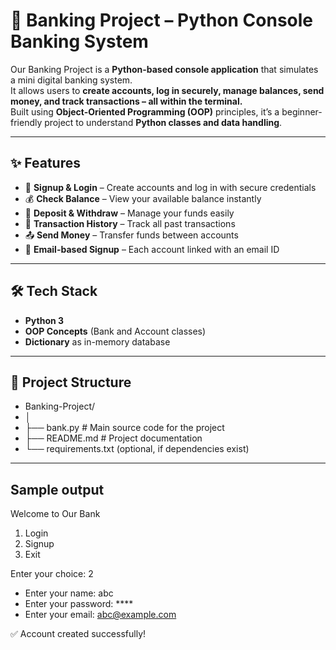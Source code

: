 # 🏦 Banking Project – Python Console Banking System

Our Banking Project is a **Python-based console application** that simulates a mini digital banking system.  
It allows users to **create accounts, log in securely, manage balances, send money, and track transactions – all within the terminal.**  
Built using **Object-Oriented Programming (OOP)** principles, it’s a beginner-friendly project to understand **Python classes and data handling**.

---

## ✨ Features

- 🔑 **Signup & Login** – Create accounts and log in with secure credentials  
- 💰 **Check Balance** – View your available balance instantly  
- 🏧 **Deposit & Withdraw** – Manage your funds easily  
- 🔄 **Transaction History** – Track all past transactions  
- 📤 **Send Money** – Transfer funds between accounts  
- 📧 **Email-based Signup** – Each account linked with an email ID  

---

## 🛠️ Tech Stack

- **Python 3**  
- **OOP Concepts** (Bank and Account classes)  
- **Dictionary** as in-memory database  

---

## 📂 Project Structure

- Banking-Project/
- │
- ├── bank.py # Main source code for the project
- ├── README.md # Project documentation
- └── requirements.txt (optional, if dependencies exist)

---
Sample output
---
Welcome to Our Bank

1. Login
2. Signup
3. Exit

Enter your choice: 2

- Enter your name: abc
- Enter your password: ****
- Enter your email: abc@example.com

✅ Account created successfully!
